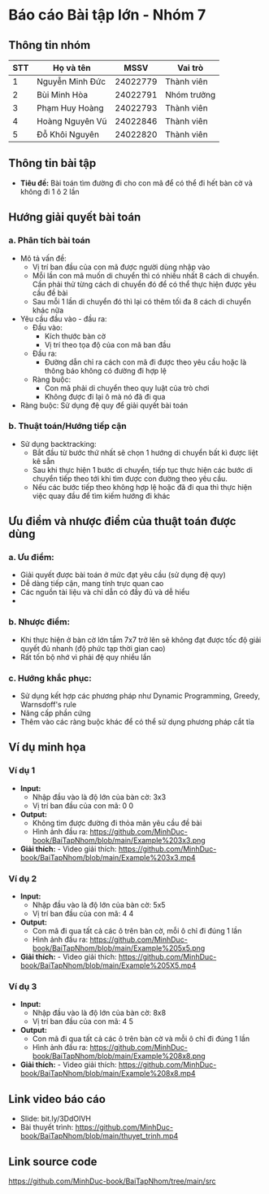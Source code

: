 # Báo cáo Bài tập lớn - Nhóm 7

## Thông tin nhóm
| STT | Họ và tên          | MSSV   | Vai trò      |
|-----|--------------------|--------|------------- |
| 1   | Nguyễn Minh Đức    | 24022779 | Thành viên | 
| 2   | Bùi Minh Hòa       | 24022791 | Nhóm trưởng| 
| 3   | Phạm Huy Hoàng     | 24022793 | Thành viên | 
| 4   | Hoàng Nguyên Vũ    | 24022846 | Thành viên |
| 5   | Đỗ Khôi Nguyên     | 24022820 | Thành viên | 

## Thông tin bài tập
- **Tiêu đề:** Bài toán tìm đường đi cho con mã để có thể đi hết bàn cờ và không đi 1 ô 2 lần

## Hướng giải quyết bài toán
### a. Phân tích bài toán
- Mô tả vấn đề:
    + Vị trí ban đầu của con mã được người dùng nhập vào
    + Mỗi lần con mã muốn di chuyển thì có nhiều nhất 8 cách di chuyển. Cần phải thử từng cách di chuyển đó để có thể thực hiện được yêu cầu đề bài
    + Sau mỗi 1 lần di chuyển đó thì lại có thêm tối đa 8 cách di chuyển khác nữa
- Yêu cầu đầu vào - đầu ra:
    + Đầu vào:
        * Kích thước bàn cờ
        * Vị trí theo tọa độ của con mã ban đầu
    + Đầu ra:
        * Đường dẫn chỉ ra cách con mã đi được theo yêu cầu hoặc là thông báo không có đường đi hợp lệ
    + Ràng buộc:
        * Con mã phải di chuyển theo quy luật của trò chơi
        * Không được đi lại ô mà nó đã đi qua
- Ràng buộc: Sử dụng đệ quy để giải quyết bài toán

### b. Thuật toán/Hướng tiếp cận
- Sử dụng backtracking:
    + Bắt đầu từ bước thứ nhất sẽ chọn 1 hướng di chuyển bất kì được liệt kê sẵn
    + Sau khi thực hiện 1 bước di chuyển, tiếp tục thực hiện các bước di chuyển tiếp theo tới khi tìm được con đường theo yêu cầu.
    + Nếu các bước tiếp theo không hợp lệ hoặc đã đi qua thì thực hiện việc quay đầu để tìm kiếm hướng đi khác

## Ưu điểm và nhược điểm của thuật toán được dùng
### a. Ưu điểm:
- Giải quyết được bài toán ở mức đạt yêu cầu (sử dụng đệ quy)
- Dễ dàng tiếp cận, mang tính trực quan cao
- Các nguồn tài liệu và chỉ dẫn có đầy đủ và dễ hiểu
- 
### b. Nhược điểm:
- Khi thực hiện ở bàn cờ lớn tầm 7x7 trở lên sẽ không đạt được tốc độ giải quyết đủ nhanh (độ phức tạp thời gian cao)
- Rất tốn bộ nhớ vì phải đệ quy nhiều lần

### c. Hướng khắc phục:
- Sử dụng kết hợp các phương pháp như Dynamic Programming, Greedy, Warnsdoff's rule
- Nâng cấp phần cứng
- Thêm vào các ràng buộc khác để có thể sử dụng phương pháp cắt tỉa

## Ví dụ minh họa
### Ví dụ 1
- **Input:** 
    - Nhập đầu vào là độ lớn của bàn cờ: 3x3
    - Vị trí ban đầu của con mã: 0 0
- **Output:**
    - Không tìm được đường đi thỏa mãn yêu cầu đề bài
    - Hình ảnh đầu ra: https://github.com/MinhDuc-book/BaiTapNhom/blob/main/Example%203x3.png
- **Giải thích:**
      - Video giải thích: https://github.com/MinhDuc-book/BaiTapNhom/blob/main/Example%203x3.mp4

### Ví dụ 2
- **Input:** 
    - Nhập đầu vào là độ lớn của bàn cờ: 5x5
    - Vị trí ban đầu của con mã: 4 4
- **Output:**
    - Con mã đi qua tất cả các ô trên bàn cờ, mỗi ô chỉ đi đúng 1 lần
    - Hình ảnh đầu ra: https://github.com/MinhDuc-book/BaiTapNhom/blob/main/Example%205x5.png
- **Giải thích:**
      - Video giải thích: https://github.com/MinhDuc-book/BaiTapNhom/blob/main/Example%205X5.mp4

### Ví dụ 3
- **Input:** 
    - Nhập đầu vào là độ lớn của bàn cờ: 8x8
    - Vị trí ban đầu của con mã: 4 5
- **Output:**
    - Con mã đi qua tất cả các ô trên bàn cờ và mỗi ô chỉ đi đúng 1 lần
    - Hình ảnh đầu ra: https://github.com/MinhDuc-book/BaiTapNhom/blob/main/Example%208x8.png
- **Giải thích:**
      - Video giải thích: https://github.com/MinhDuc-book/BaiTapNhom/blob/main/Example%208x8.mp4

## Link video báo cáo
- Slide: bit.ly/3DdOIVH
- Bài thuyết trình: https://github.com/MinhDuc-book/BaiTapNhom/blob/main/thuyet_trinh.mp4

## Link source code
https://github.com/MinhDuc-book/BaiTapNhom/tree/main/src
